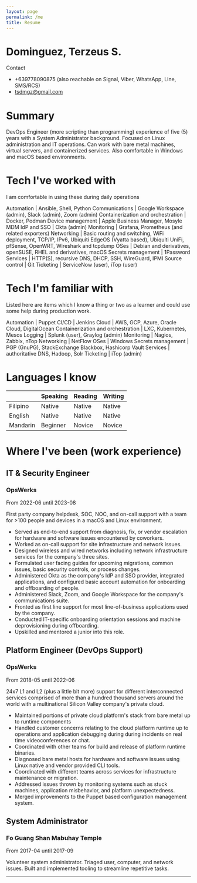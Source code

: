 ```yaml
---
layout: page
permalink: /me
title: Resume
---
```


# Dominguez, Terzeus S.

Contact
- +639778090875 (also reachable on Signal, Viber, WhatsApp, Line, SMS/RCS)
- <tsdmgz@gmail.com>

# Summary

DevOps Engineer (more scripting than programming) experience of five (5) years
with a System Administrator background. Focused on Linux administration and IT
operations. Can work with bare metal machines, virtual servers, and
containerized services. Also comfortable in Windows and macOS based
environments.

# Tech I've worked with
 
I am comfortable in using these during daily operations

Automation | Ansible, Shell, Python
Communications | Google Workspace (admin), Slack (admin),  Zoom (admin)
Containerization and orchestration | Docker, Podman
Device management | Apple Business Manager, Mosyle MDM
IdP and SSO | Okta (admin)
Monitoring | Grafana, Prometheus (and related exporters)
Networking | Basic routing and switching, WiFi deployment, TCP/IP, IPv6, Ubiquiti EdgeOS (Vyatta based), Ubiquiti UniFi, pfSense, OpenWRT, Wireshark and tcpdump
OSes | Debian and derivatives, openSUSE, RHEL and derivatives, macOS
Secrets management | 1Password
Services | HTTP(S), recursive DNS, DHCP, SSH, WireGuard, IPMI
Source control | Git
Ticketing | ServiceNow (user), iTop (user)

# Tech I'm familiar with

Listed here are items which I know a thing or two as a learner and could use
some help during production work.

Automation | Puppet
CI/CD | Jenkins
Cloud | AWS, GCP, Azure, Oracle Cloud, DigitalOcean
Containerization and orchestration | LXC, Kubernetes, Mesos
Logging | Splunk (user), Graylog (admin)
Monitoring | Nagios, Zabbix, nTop
Networking | NetFlow
OSes | Windows
Secrets management | PGP (GnuPG), StackExchange Blackbox, Hashicorp Vault
Services | authoritative DNS, Hadoop, Solr
Ticketing | iTop (admin)

# Languages I know

|   | Speaking | Reading | Writing |
| - | -        | -       | -       |
Filipino | Native   | Native   | Native  |
English  | Native   | Native   | Native  |
Mandarin | Beginner | Novice   | Novice  |

# Where I've been (work experience)

## IT & Security Engineer
### OpsWerks
From 2022-06 until 2023-08

First party company helpdesk, SOC, NOC, and on-call support with a team for
\>100 people and devices in a macOS and Linux environment.

* Served as end-to-end support from diagnosis, fix, or vendor escalation for
  hardware and software issues encountered by coworkers.
* Worked as on-call support for site infrastructure and network issues.
* Designed wireless and wired networks including network infrastructure services
  for the company's three sites.
* Formulated user facing guides for upcoming migrations, common issues, basic
  security controls, or process changes.
* Administered Okta as the company's IdP and SSO provider, integrated
  applications, and configured basic account automation for onboarding and
  offboarding of people.
* Administered Slack, Zoom, and Google Workspace for the company's
  communications suite.
* Fronted as first line support for most line-of-business applications used by
  the company.
* Conducted IT-specific onboarding orientation sessions and machine
  deprovisioning during offboarding.
* Upskilled and mentored a junior into this role.

## Platform Engineer (DevOps Support)
### OpsWerks
From 2018-05 until 2022-06

24x7 L1 and L2 (plus a little bit more) support for different interconnected
services comprised of more than a hundred thousand servers around the world with
a multinational Silicon Valley company's private cloud.

* Maintained portions of private cloud platform's stack from bare metal up to
  runtime components
* Handled customer concerns relating to the cloud platform runtime up to
  operations and application debugging during during incidents on real time
  videoconferences or chat.
* Coordinated with other teams for build and release of platform runtime
  binaries.
* Diagnosed bare metal hosts for hardware and software issues using Linux native
  and vendor provided CLI tools.
* Coordinated with different teams across services for infrastructure
  maintenance or migration.
* Addressed issues thrown by monitoring systems such as stuck machines,
  application misbehavior, and platform unexpectedness.
* Merged improvements to the Puppet based configuration management system.

## System Administrator
### Fo Guang Shan Mabuhay Temple
From 2017-04 until 2017-09

Volunteer system administrator. Triaged user, computer, and network issues.
Built and implemented tooling to streamline repetitive tasks.

---
